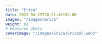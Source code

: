```yaml
---
title: "Erica"
date: 2023-04-19T20:21:42+02:00
images: "/images/Erica"
weight: 81
# Featured photo
coverImage: "/images/Erica/Erica07.webp"
---
```

